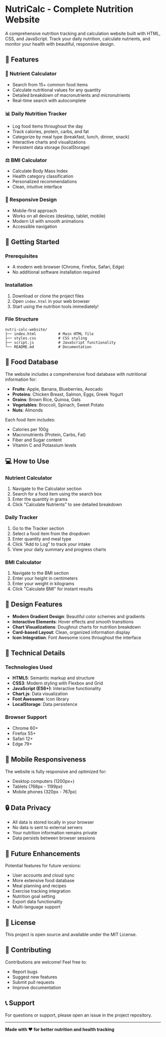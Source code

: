 # NutriCalc - Complete Nutrition Website

A comprehensive nutrition tracking and calculation website built with HTML, CSS, and JavaScript. Track your daily nutrition, calculate nutrients, and monitor your health with beautiful, responsive design.

## 🌟 Features

### 🧮 Nutrient Calculator
- Search from 15+ common food items
- Calculate nutritional values for any quantity
- Detailed breakdown of macronutrients and micronutrients
- Real-time search with autocomplete

### 📊 Daily Nutrition Tracker
- Log food items throughout the day
- Track calories, protein, carbs, and fat
- Categorize by meal type (breakfast, lunch, dinner, snack)
- Interactive charts and visualizations
- Persistent data storage (localStorage)

### ⚖️ BMI Calculator
- Calculate Body Mass Index
- Health category classification
- Personalized recommendations
- Clean, intuitive interface

### 📱 Responsive Design
- Mobile-first approach
- Works on all devices (desktop, tablet, mobile)
- Modern UI with smooth animations
- Accessible navigation

## 🚀 Getting Started

### Prerequisites
- A modern web browser (Chrome, Firefox, Safari, Edge)
- No additional software installation required

### Installation
1. Download or clone the project files
2. Open `index.html` in your web browser
3. Start using the nutrition tools immediately!

### File Structure
```
nutri-calc-website/
├── index.html          # Main HTML file
├── styles.css          # CSS styling
├── script.js           # JavaScript functionality
└── README.md           # Documentation
```

## 🍎 Food Database

The website includes a comprehensive food database with nutritional information for:

- **Fruits**: Apple, Banana, Blueberries, Avocado
- **Proteins**: Chicken Breast, Salmon, Eggs, Greek Yogurt
- **Grains**: Brown Rice, Quinoa, Oats
- **Vegetables**: Broccoli, Spinach, Sweet Potato
- **Nuts**: Almonds

Each food item includes:
- Calories per 100g
- Macronutrients (Protein, Carbs, Fat)
- Fiber and Sugar content
- Vitamin C and Potassium levels

## 💻 How to Use

### Nutrient Calculator
1. Navigate to the Calculator section
2. Search for a food item using the search box
3. Enter the quantity in grams
4. Click "Calculate Nutrients" to see detailed breakdown

### Daily Tracker
1. Go to the Tracker section
2. Select a food item from the dropdown
3. Enter quantity and meal type
4. Click "Add to Log" to track your intake
5. View your daily summary and progress charts

### BMI Calculator
1. Navigate to the BMI section
2. Enter your height in centimeters
3. Enter your weight in kilograms
4. Click "Calculate BMI" for instant results

## 🎨 Design Features

- **Modern Gradient Design**: Beautiful color schemes and gradients
- **Interactive Elements**: Hover effects and smooth transitions
- **Chart Visualizations**: Doughnut charts for nutrition breakdown
- **Card-based Layout**: Clean, organized information display
- **Icon Integration**: Font Awesome icons throughout the interface

## 🔧 Technical Details

### Technologies Used
- **HTML5**: Semantic markup and structure
- **CSS3**: Modern styling with Flexbox and Grid
- **JavaScript (ES6+)**: Interactive functionality
- **Chart.js**: Data visualization
- **Font Awesome**: Icon library
- **LocalStorage**: Data persistence

### Browser Support
- Chrome 60+
- Firefox 55+
- Safari 12+
- Edge 79+

## 📱 Mobile Responsiveness

The website is fully responsive and optimized for:
- Desktop computers (1200px+)
- Tablets (768px - 1199px)
- Mobile phones (320px - 767px)

## 🔒 Data Privacy

- All data is stored locally in your browser
- No data is sent to external servers
- Your nutrition information remains private
- Data persists between browser sessions

## 🚀 Future Enhancements

Potential features for future versions:
- User accounts and cloud sync
- More extensive food database
- Meal planning and recipes
- Exercise tracking integration
- Nutrition goal setting
- Export data functionality
- Multi-language support

## 📄 License

This project is open source and available under the MIT License.

## 🤝 Contributing

Contributions are welcome! Feel free to:
- Report bugs
- Suggest new features
- Submit pull requests
- Improve documentation

## 📞 Support

For questions or support, please open an issue in the project repository.

---

**Made with ❤️ for better nutrition and health tracking**
